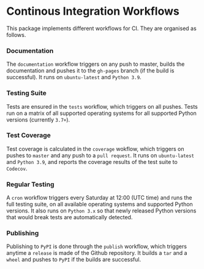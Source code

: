# Continous Integration Workflows

This package implements different workflows for CI.
They are organised as follows.

### Documentation

The `documentation` workflow triggers on any push to master, builds the documentation and pushes it to the `gh-pages` branch (if the build is successful).
It runs on `ubuntu-latest` and `Python 3.9`.

### Testing Suite

Tests are ensured in the `tests` workflow, which triggers on all pushes.
Tests run on a matrix of all supported operating systems for all supported Python versions (currently `3.7+`).

### Test Coverage

Test coverage is calculated in the `coverage` wokflow, which triggers on pushes to `master` and any push to a `pull request`.
It runs on `ubuntu-latest` and `Python 3.9`, and reports the coverage results of the test suite to `Codecov`.


### Regular Testing

A `cron` workflow triggers every Saturday at 12:00 (UTC time) and runs the full testing suite, on all available operating systems and supported Python versions.
It also runs on `Python 3.x` so that newly released Python versions that would break tests are automatically detected.

### Publishing

Publishing to `PyPI` is done through the `publish` workflow, which triggers anytime a `release` is made of the Github repository.
It builds a `tar` and a `wheel` and pushes to `PyPI` if the builds are successful.